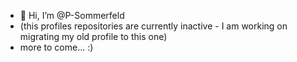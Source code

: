 - 👋 Hi, I’m @P-Sommerfeld
- (this profiles repositories are currently inactive - I am working on migrating my old profile to this one)
- more to come... :) 


<!---
P-Sommerfeld/P-Sommerfeld is a ✨ special ✨ repository because its `README.md` (this file) appears on your GitHub profile.
You can click the Preview link to take a look at your changes.
--->
